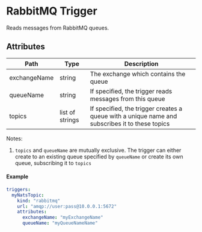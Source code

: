 # RabbitMQ Trigger

Reads messages from RabbitMQ queues.

## Attributes

| Path | Type | Description | 
| --- | --- | --- |  
| exchangeName | string | The exchange which contains the queue |
| queueName | string | If specified, the trigger reads messages from this queue |
| topics | list of strings | If specified, the trigger creates a queue with a unique name and subscribes it to these topics |

Notes:
1. `topics` and `queueName` are mutually exclusive. The trigger can either create to an existing queue specified by `queueName` or create its own queue, subscribing it to `topics` 

#### Example

```yaml
triggers:
  myNatsTopic:
    kind: "rabbitmq"
    url: "amqp://user:pass@10.0.0.1:5672"
    attributes:
      exchangeName: "myExchangeName"
      queueName: "myQueueNameName"
```
